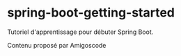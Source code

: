 # spring-boot-getting-started

Tutoriel d'apprentissage pour débuter Spring Boot. 

Contenu proposé par Amigoscode
